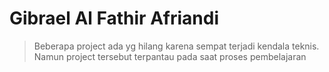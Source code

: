 # Gibrael Al Fathir Afriandi 

>Beberapa project ada yg hilang karena sempat terjadi kendala teknis. Namun project tersebut terpantau pada saat proses pembelajaran

